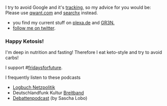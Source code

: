 



I try to avoid Google and it's <a href="https://www.wired.co.uk/article/how-to-delete-google-search-history-tracking" title="Take back control of all the personal data Google stores about you with our easy-to-follow security tips">tracking</a>, so my advice for you would be: Please use <a href="https://about.qwant.com/" title="https://www.honigdachse.de/dienste#suchmaschine">qwant.com</a> and <a href="https://suche.honigdachse.de/" title="https://www.honigdachse.de/dienste#suchmaschine">searchx</a> instead.

* you find my current stuff on <a href="https://plexa.de" title="my personal scrapbook">plexa.de</a> and <a href="https://GR3N.de" title="my links and issues - new edition">GR3N.
* follow me on <a href="https://twitter.com/gruenheit" title="@gruenheit">twitter</a>.

### Happy Ketosis!

I'm deep in nutrition and fasting! Therefore I eat keto-style and try to avoid carbs! 


I support #<a href="https://www.qwant.com/?q=%23fridaysforfuture&client=opensearch" title="see current results on qwant">fridaysforfuture</a>.

I frequently listen to these podcasts

* [Logbuch Netzpolitik](https://logbuch-netzpolitik.de/)
* Deutschlandfunk Kultur [Breitband](https://www.deutschlandfunkkultur.de/breitband.1263.de.html)
* [Debattenpodcast](https://www.spiegel.de/thema/sascha_lobo_podcast/) (by Sascha Lobo)

